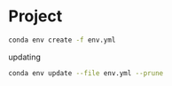 # Project

```bash
conda env create -f env.yml
```

updating

```bash
conda env update --file env.yml --prune
```

